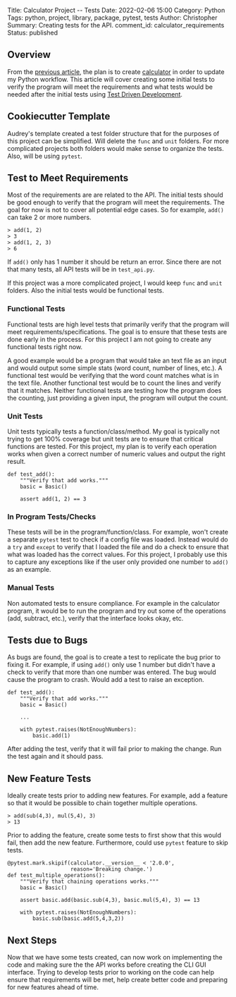 Title: Calculator Project -- Tests
Date: 2022-02-06 15:00
Category: Python
Tags: python, project, library, package, pytest, tests
Author: Christopher
Summary: Creating tests for the API.
comment_id: calculator_requirements
Status: published

## Overview

From the 
[previous article]({filename}/python/2022-01-29-calculator_project_requirements.md),
the plan is to create [calculator](https://github.com/cetyler/calculator) in
order to update my Python workflow.
This article will cover creating some initial tests to verify the program will
meet the requirements and what tests would be needed after the initial tests
using 
[Test Driven Development](https://developer.ibm.com/articles/5-steps-of-test-driven-development/).

## Cookiecutter Template

Audrey's template created a test folder structure that for the purposes of this
project can be simplified.
Will delete the `func` and `unit` folders.
For more complicated projects both folders would make sense to organize the
tests.
Also, will be using `pytest`.

## Test to Meet Requirements

Most of the requirements are are related to the API.
The initial tests should be good enough to verify that the program will meet
the requirements.
The goal for now is not to cover all potential edge cases.
So for example, `add()` can take 2 or more numbers.

    > add(1, 2)
    > 3
    > add(1, 2, 3)
    > 6

If `add()` only has 1 number it should be return an error.
Since there are not that many tests, all API tests will be in `test_api.py`.

If this project was a more complicated project, I would keep `func` and `unit`
folders.
Also the initial tests would be functional tests.

### Functional Tests

Functional tests are high level tests that primarily verify that the program
will meet requirements/specifications.
The goal is to ensure that these tests are done early in the process.
For this project I am not going to create any functional tests right now.

A good example would be a program that would take an text file as an input and
would output some simple stats (word count, number of lines, etc.).
A functional test would be verifying that the word count matches what is in the
text file.
Another functional test would be to count the lines and verify that it matches.
Neither functional tests are testing how the program does the counting, just
providing a given input, the program will output the count.

### Unit Tests

Unit tests typically tests a function/class/method.
My goal is typically not trying to get 100% coverage but unit tests are to
ensure that critical functions are tested.
For this project, my plan is to verify each operation works when given a
correct number of numeric values and output the right result.

    def test_add():
        """Verify that add works."""
        basic = Basic()

        assert add(1, 2) == 3

### In Program Tests/Checks

These tests will be in the program/function/class.
For example, won't create a separate `pytest` test to check if a config file
was loaded.
Instead would do a `try` and `except` to verify that I loaded the file and do a
check to ensure that what was loaded has the correct values.
For this project, I probably use this to capture any exceptions like if the
user only provided one number to `add()` as an example.

### Manual Tests

Non automated tests to ensure compliance.
For example in the calculator program, it would be to run the program and try
out some of the operations (add, subtract, etc.), verify that the interface
looks okay, etc.

## Tests due to Bugs

As bugs are found, the goal is to create a test to replicate the bug prior to
fixing it.
For example, if using `add()` only use 1 number but didn't have a check to
verify that more than one number was entered.
The bug would cause the program to crash.
Would add a test to raise an exception.

    def test_add():
        """Verify that add works."""
        basic = Basic()

        ...

        with pytest.raises(NotEnoughNumbers):
            basic.add(1)

After adding the test, verify that it will fail prior to making the change.
Run the test again and it should pass.

## New Feature Tests

Ideally create tests prior to adding new features.
For example, add a feature so that it would be possible to chain together
multiple operations.

    > add(sub(4,3), mul(5,4), 3)
    > 13

Prior to adding the feature, create some tests to first show that this would
fail, then add the new feature.
Furthermore, could use `pytest` feature to skip tests.

    @pytest.mark.skipif(calculator.__version__ < '2.0.0',
                        reason='Breaking change.')
    def test_multiple_operations():
        """Verify that chaining operations works."""
        basic = Basic()

        assert basic.add(basic.sub(4,3), basic.mul(5,4), 3) == 13

        with pytest.raises(NotEnoughNumbers):
            basic.sub(basic.add(5,4,3,2))

## Next Steps

Now that we have some tests created, can now work on implementing the code and
making sure the the API works before creating the CLI GUI interface.
Trying to develop tests prior to working on the code can help ensure that
requirements will be met, help create better code and preparing for new
features ahead of time.


